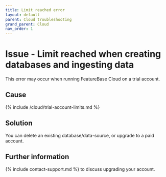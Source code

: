 ```yaml
---
title: Limit reached error
layout: default
parent: Cloud troubleshooting
grand_parent: Cloud
nav_order: 1
---
```


# Issue - Limit reached when creating databases and ingesting data

This error may occur when running FeatureBase Cloud on a trial account.

## Cause

{% include /cloud/trial-account-limits.md %}

## Solution

You can delete an existing database/data-source, or upgrade to a paid account.

## Further information

{% include contact-support.md %} to discuss upgrading your account.
